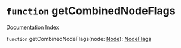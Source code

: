 # `function` getCombinedNodeFlags

[Documentation Index](../README.md)

`function` getCombinedNodeFlags(node: [Node](../interface.Node/README.md)): [NodeFlags](../enum.NodeFlags/README.md)

